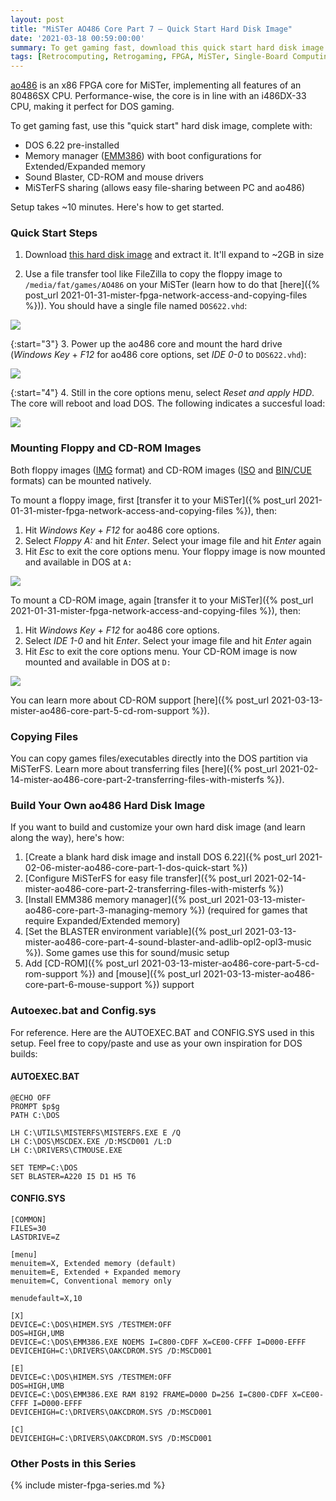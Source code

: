 ```yaml
---
layout: post
title: "MiSTer AO486 Core Part 7 – Quick Start Hard Disk Image"
date: '2021-03-18 00:59:00:00'
summary: To get gaming fast, download this quick start hard disk image ...
tags: [Retrocomputing, Retrogaming, FPGA, MiSTer, Single-Board Computing]
---
```


<a href="https://github.com/MiSTer-devel/ao486_MiSTer" target="_blank">ao486</a> is an x86 FPGA core for MiSTer, implementing all features of an 80486SX CPU. Performance-wise, the core is in line with an i486DX-33 CPU, making it perfect for DOS gaming.

To get gaming fast, use this "quick start" hard disk image, complete with:

* DOS 6.22 pre-installed
* Memory manager (<a href="https://en.wikipedia.org/wiki/EMM386" target="_blank">EMM386</a>) with boot configurations for Extended/Expanded memory
* Sound Blaster, CD-ROM and mouse drivers
* MiSTerFS sharing (allows easy file-sharing between PC and ao486)

Setup takes ~10 minutes. Here's how to get started.


### Quick Start Steps

1. Download <a href="https://1drv.ms/u/s!AhPM2FpzJ_ovgSdQMvoD_BlPvMJe?e=VVoRq5" target="_blank">this hard disk image</a> and extract it. It'll expand to ~2GB in size

2. Use a file transfer tool like FileZilla to copy the floppy image to <code>/media/fat/games/AO486</code> on your MiSTer (learn how to do that [here]({% post_url 2021-01-31-mister-fpga-network-access-and-copying-files %})). You should have a single file named <code>DOS622.vhd</code>:

![](/img/posts/mister-ao486-dos-quick-start-dos622-copy-vhd-hard-disk-drive-image.png)

{:start="3"}
3. Power up the ao486 core and mount the hard drive  (*Windows Key* + *F12* for ao486 core options, set *IDE 0-0* to <code>DOS622.vhd</code>):

![](/img/posts/mister-ao486-dos-quick-start-dos622-mount-vhd-hard-disk-drive-image.png)

{:start="4"}
4. Still in the core options menu, select *Reset and apply HDD*. The core will reboot and load DOS.  The following indicates a succesful load:

![](/img/posts/mister-ao486-dos-quick-start-first-boot.png)

<!-- TODO: add YouTube video and link here -->


### Mounting Floppy and CD-ROM Images

Both floppy images (<a href="https://en.wikipedia.org/wiki/IMG_(file_format)" target="_blank">IMG</a> format) and CD-ROM images (<a href="https://en.wikipedia.org/wiki/Optical_disc_image" target="_blank">ISO</a> and <a href="https://en.wikipedia.org/wiki/Cue_sheet_(computing)" target="_blank">BIN/CUE</a> formats) can be mounted natively. 

To mount a floppy image, first [transfer it to your MiSTer]({% post_url 2021-01-31-mister-fpga-network-access-and-copying-files %}), then:

1. Hit *Windows Key* + *F12* for ao486 core options.
2. Select *Floppy A:* and hit *Enter*. Select your image file and hit *Enter* again
3. Hit *Esc* to exit the core options menu. Your floppy image is now mounted and available in DOS at <code>A:</code>

![](/img/posts/mister-ao486-dos-quick-start-mount-floppy.png)

To mount a CD-ROM image, again [transfer it to your MiSTer]({% post_url 2021-01-31-mister-fpga-network-access-and-copying-files %}), then:

1. Hit *Windows Key* + *F12* for ao486 core options.
2. Select *IDE 1-0* and hit *Enter*. Select your image file and hit *Enter* again
3. Hit *Esc* to exit the core options menu. Your CD-ROM image is now mounted and available in DOS at <code>D:</code>

![](/img/posts/mister-ao486-dos-quick-start-mount-cd-rom.png)

You can learn more about CD-ROM support [here]({% post_url 2021-03-13-mister-ao486-core-part-5-cd-rom-support %}).


### Copying Files

You can copy games files/executables directly into the DOS partition via MiSTerFS. Learn more about transferring files [here]({% post_url 2021-02-14-mister-ao486-core-part-2-transferring-files-with-misterfs %}).


### Build Your Own ao486 Hard Disk Image

If you want to build and customize your own hard disk image (and learn along the way), here's how:

1. [Create a blank hard disk image and install DOS 6.22]({% post_url 2021-02-06-mister-ao486-core-part-1-dos-quick-start %})
2. [Configure MiSTerFS for easy file transfer]({% post_url 2021-02-14-mister-ao486-core-part-2-transferring-files-with-misterfs %})
3. [Install EMM386 memory manager]({% post_url 2021-03-13-mister-ao486-core-part-3-managing-memory %}) (required for games that require Expanded/Extended memory)
4. [Set the BLASTER environment variable]({% post_url 2021-03-13-mister-ao486-core-part-4-sound-blaster-and-adlib-opl2-opl3-music %}). Some games use this for sound/music setup
5. Add [CD-ROM]({% post_url 2021-03-13-mister-ao486-core-part-5-cd-rom-support %}) and [mouse]({% post_url 2021-03-13-mister-ao486-core-part-6-mouse-support %}) support


### Autoexec.bat and Config.sys

For reference. Here are the AUTOEXEC.BAT and CONFIG.SYS used in this setup. Feel free to copy/paste and use as your own inspiration for DOS builds:

#### AUTOEXEC.BAT

````
@ECHO OFF
PROMPT $p$g
PATH C:\DOS

LH C:\UTILS\MISTERFS\MISTERFS.EXE E /Q
LH C:\DOS\MSCDEX.EXE /D:MSCD001 /L:D
LH C:\DRIVERS\CTMOUSE.EXE

SET TEMP=C:\DOS
SET BLASTER=A220 I5 D1 H5 T6
````

#### CONFIG.SYS

````
[COMMON]
FILES=30
LASTDRIVE=Z

[menu]  
menuitem=X, Extended memory (default)
menuitem=E, Extended + Expanded memory
menuitem=C, Conventional memory only

menudefault=X,10

[X]
DEVICE=C:\DOS\HIMEM.SYS /TESTMEM:OFF
DOS=HIGH,UMB
DEVICE=C:\DOS\EMM386.EXE NOEMS I=C800-CDFF X=CE00-CFFF I=D000-EFFF
DEVICEHIGH=C:\DRIVERS\OAKCDROM.SYS /D:MSCD001

[E]
DEVICE=C:\DOS\HIMEM.SYS /TESTMEM:OFF
DOS=HIGH,UMB
DEVICE=C:\DOS\EMM386.EXE RAM 8192 FRAME=D000 D=256 I=C800-CDFF X=CE00-CFFF I=D000-EFFF
DEVICEHIGH=C:\DRIVERS\OAKCDROM.SYS /D:MSCD001

[C]
DEVICEHIGH=C:\DRIVERS\OAKCDROM.SYS /D:MSCD001
````


### Other Posts in this Series

{% include mister-fpga-series.md %}

